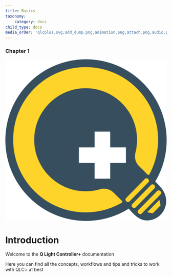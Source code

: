 ```yaml
---
title: Basics
taxonomy:
    category: docs
child_type: docs
media_order: 'qlcplus.svg,add_dump.png,animation.png,attach.png,audio.png,audioinput.png,autostart.png,blackout.png,blind.png,chaser.png,check.png,checkbox_empty.png,collection.png,color.png,colorwheel.png,current.png,detach.png,dimmer.png,down.png,edit_add.png,editclear.png,editcopy.png,editcopyall.png,editcut.png,editdelete.png,editpaste.png,effect.png,exit.png,fade.png,fan.png,fileclose.png,fileexport.png,fileimport.png,filenew.png,fileopen.png,filesave.png,filesaveas.png,fixture.png,flash.png,flower.png,folder.png,fonts.png,forward.png,frameraised.png,framesunken.png,function.png,global.png,gobo.png,grid.png,group.png,help.png,image.png,input.png,input_output.png,intensity.png,key_bindings.png,label.png,laser.png,ledbar_beams.png,ledbar_pixels.png,liveedit.png,liveedit_vc.png,lock.png,monitor.png,movinghead.png,operate.png,other.png,pan.png,panic.png,player_pause.png,player_play.png,player_stop.png,prism.png,rainbow.png,random.png,refresh.png,remap.png,resize.png,rgbmatrix.png,rgbpanel.png,scanner.png,scene.png,script.png,show.png,shutter.png,slidermatrix.png,smoke.png,soloframe.png,square.png,star.png,strobe.png,tabview.png,tilt.png,uncheck.png,undo.png,ungroup.png,unlock.png,up.png,wizard.png,wizard_256.png,xypad.png,xypad-point.png,xypad-point-blue.png,xypad-point-yellow.png'
---
```


### Chapter 1

![qlcplus](qlcplus.svg "qlcplus")

# Introduction

Welcome to the **Q Light Controller+** documentation

Here you can find all the concepts, workflows and tips and tricks to work with QLC+ at best